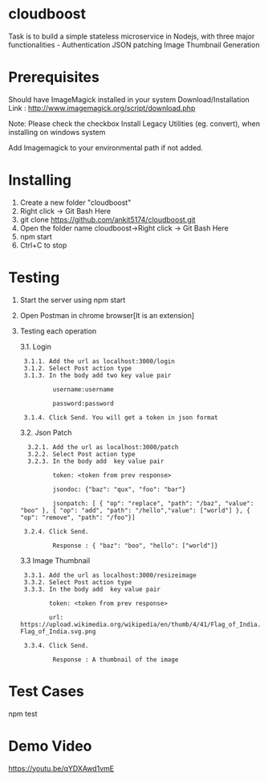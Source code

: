 # cloudboost

Task is to build a simple stateless microservice in Nodejs, with three major functionalities -
Authentication
JSON patching
Image Thumbnail Generation

# Prerequisites

Should have ImageMagick installed in your system
Download/Installation Link : http://www.imagemagick.org/script/download.php

Note: Please check the checkbox Install Legacy Utilities (eg. convert), when installing on windows system

Add Imagemagick to your environmental path if not added.

# Installing

1. Create a new folder "cloudboost"
2. Right click -> Git Bash Here
3. git clone https://github.com/ankit5174/cloudboost.git <enter/>
4. Open the folder name cloudboost->Right click -> Git Bash Here
5. npm start
6. Ctrl+C to stop

# Testing

1. Start the server using npm start
2. Open Postman in chrome browser[It is an extension]
3. Testing each operation

   3.1. Login
   
        3.1.1. Add the url as localhost:3000/login        
        3.1.2. Select Post action type        
        3.1.3. In the body add two key value pair
        
                username:username
                
                password:password
                
        3.1.4. Click Send. You will get a token in json format
    
    3.2. Json Patch
    
         3.2.1. Add the url as localhost:3000/patch                 
         3.2.2. Select Post action type        
         3.2.3. In the body add  key value pair
         
                token: <token from prev response>
                
                jsondoc: {"baz": "qux", "foo": "bar"}
                
                jsonpatch: [ { "op": "replace", "path": "/baz", "value": "boo" }, { "op": "add", "path": "/hello","value": ["world"] }, { "op": "remove", "path": "/foo"}]
                
        3.2.4. Click Send.
        
                Response : { "baz": "boo", "hello": ["world"]}
    
    3.3 Image Thumbnail
    
        3.3.1. Add the url as localhost:3000/resizeimage        
        3.3.2. Select Post action type        
        3.3.3. In the body add  key value pair
        
               token: <token from prev response>
               
               url: https://upload.wikimedia.org/wikipedia/en/thumb/4/41/Flag_of_India.svg/1200px-Flag_of_India.svg.png
               
        3.3.4. Click Send.
        
                Response : A thumbnail of the image
               
# Test Cases

npm test

# Demo Video

https://youtu.be/qYDXAwd1vmE
                
    
           
        
